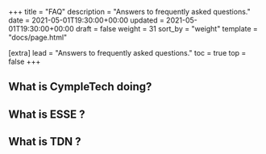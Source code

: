 +++
title = "FAQ"
description = "Answers to frequently asked questions."
date = 2021-05-01T19:30:00+00:00
updated = 2021-05-01T19:30:00+00:00
draft = false
weight = 31
sort_by = "weight"
template = "docs/page.html"

[extra]
lead = "Answers to frequently asked questions."
toc = true
top = false
+++

## What is CympleTech doing?

## What is ESSE ?

## What is TDN ?
